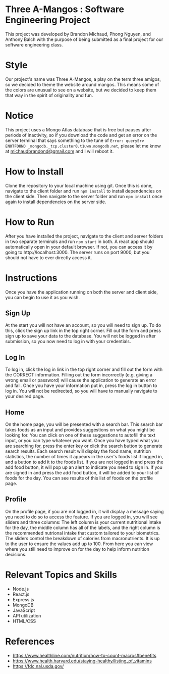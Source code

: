 # Three A-Mangos : Software Engineering Project

This project was developed by Brandon Michaud, Phong Nguyen, and Anthony Balch with the purpose of being submitted as a final project for our software engineering class.

# Style
Our project's name was Three A-Mangos, a play on the term three amigos, so we decided to theme the website around mangos. This means some of the colors are unusual to see on a website, but we decided to keep them that way in the spirit of originality and fun.

# Notice
This project uses a Mongo Atlas database that is free but pauses after periods of inactivity, so if you download the code and get an error on the server terminal that says something to the tune of `Error: querySrv ENOTFOUND _mongodb._tcp.cluster0.t1uwn.mongodb.net`, please let me know at michaudbrandond@gmail.com and I will reboot it. 

# How to Install

Clone the repository to your local machine using git. Once this is done, navigate to the client folder and run `npm install` to install dependencies on the client side. Then navigate to the server folder and run `npm install` once again to install dependencies on the server side.

# How to Run

After you have installed the project, navigate to the client and server folders in two separate terminals and run `npm start` in both. A react app should automatically open in your default browser. If not, you can access it by going to http://localhost:3000. The server runs on port 9000, but you should not have to ever directly access it.

# Instructions

Once you have the application running on both the server and client side, you can begin to use it as you wish.

## Sign Up

At the start you will not have an account, so you will need to sign up. To do this, click the sign up link in the top right corner. Fill out the form and press sign up to save your data to the database. You will not be logged in after submission, so you now need to log in with your credentials.

## Log In

To log in, click the log in link in the top right corner and fill out the form with the CORRECT information. Filling out the form incorrectly (e.g. giving a wrong email or password) will cause the application to generate an error and fail. Once you have your information put in, press the log in button to log in. You will not be redirected, so you will have to manually navigate to your desired page.

## Home

On the home page, you will be presented with a search bar. This search bar takes foods as an input and provides suggestions on what you might be looking for. You can click on one of these suggestions to autofill the text input, or you can type whatever you want. Once you have typed what you are searching for, press the enter key or click the search button to generate search results. Each search result will display the food name, nutrition statistics, the number of times it appears in the user's foods list if logged in, and a button to add it to the foods list. If you are not logged in and press the add food button, it will pop up an alert to indicate you need to sign in. If you are signed in and press the add food button, it will be added to your list of foods for the day. You can see results of this list of foods on the profile page.

## Profile

On the profile page, if you are not logged in, it will display a message saying you need to do so to access the feature. If you are logged in, you will see sliders and three columns: The left column is your current nutritional intake for the day, the middle column has all of the labels, and the right column is the recommended nutrional intake that custom tailored to your biometrics. The sliders control the breakdown of calories from macronutrients. It is up to the user to ensure the values add up to 100. From here you can view where you still need to improve on for the day to help inform nutrition decisions.

# Relevant Topics and Skills
- Node.js
- React.js
- Express.js
- MongoDB
- JavaScript
- API utilization
- HTML/CSS

# References

- https://www.healthline.com/nutrition/how-to-count-macros#benefits
- https://www.health.harvard.edu/staying-healthy/listing_of_vitamins
- https://fdc.nal.usda.gov/
